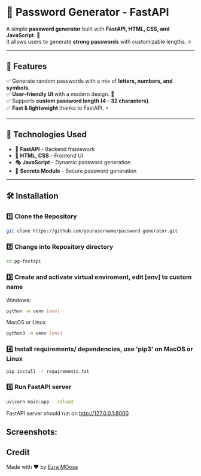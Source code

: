 # 🔐 Password Generator - FastAPI

A simple **password generator** built with **FastAPI, HTML, CSS, and JavaScript**. 🎯  
It allows users to generate **strong passwords** with customizable lengths. 🔥

---

## 🚀 Features
✅ Generate random passwords with a mix of **letters, numbers, and symbols**.  
✅ **User-friendly UI** with a modern design. 🎨  
✅ Supports **custom password length (4 - 32 characters)**.  
✅ **Fast & lightweight** thanks to FastAPI. ⚡  

---

## 📌 Technologies Used
- 🐍 **FastAPI** - Backend framework
- 🎨 **HTML, CSS** - Frontend UI
- 🎭 **JavaScript** - Dynamic password generation
- 🎲 **Secrets Module** - Secure password generation

---

## 🛠 Installation

### 1️⃣ Clone the Repository
  ```bash
  git clone https://github.com/yourusername/password-generator.git
  ```
### 2️⃣ Change into Repository directory
  ```bash
  cd pg-fastapi
  ```
### 3️⃣ Create and activate virtual enviroment, edit [env] to custom name
  Windows:
  ```bash
  python -m venv [env]
  ```
  MacOS or Linux
  ```bash
  python3 -m venv [env]
  ```
### 4️⃣ Install requirements/ dependencies, use 'pip3' on MacOS or Linux
  ```bash
  pip install -r requirements.txt
  ```
### 5️⃣ Run FastAPI server
  ```bash
  uvicorn main:app --reload
  ```
  FastAPI server should run on http://127.0.0.1:8000

## Screenshots:

## Credit
Made with ❤️ by [Ezra MOosa](https://github.com)
    
